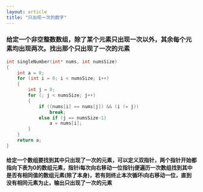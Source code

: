 ```yaml
---
layout: article
title: "只出现一次的数字"
---
```


### 给定一个**非空**整数数组，除了某个元素只出现一次以外，其余每个元素均出现两次。找出那个只出现了一次的元素

```c
int singleNumber(int* nums, int numsSize)
{
    int a = 0;
    for (int i = 0; i < numsSize; i++)
    {
        int j = 0;
        for (; j < numsSize; j++)
        {
            if ((nums[i] == nums[j]) && (i != j))
                break;
            else if (j == numsSize-1)
                a = nums[i];
        }
    }
    return a;
}
```

#### 给定一个数组要找到其中只出现了一次的元素，可以定义双指针，两个指针开始都指向下表为0的数组元素，指针i每次向右移动一位指针j便遍历一次数组找到其中是否有相同值的数组元素(除了本身)，若有则终止本次循环i向右移动一位，直到没有相同元素为止，输出只出现了一次的元素
